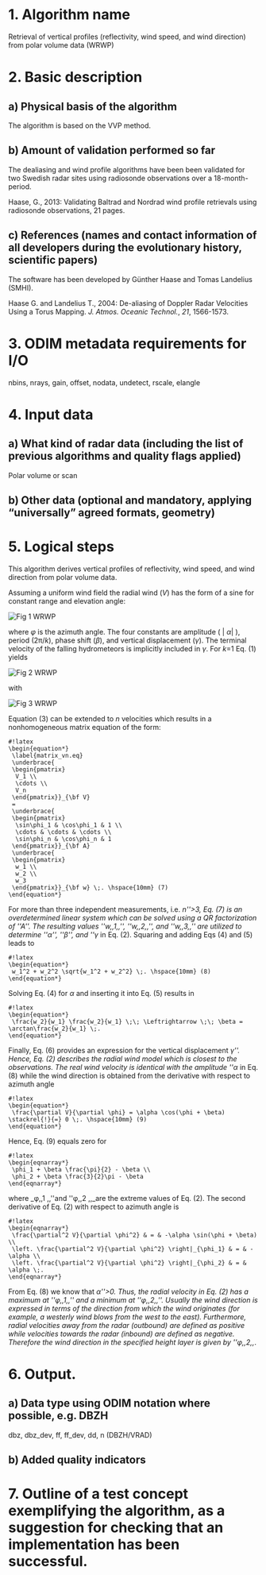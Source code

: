 # 1. Algorithm name
Retrieval of vertical profiles (reflectivity, wind speed, and wind direction) from polar volume data (WRWP)

# 2. Basic description
## a) Physical basis of the algorithm
The algorithm is based on the VVP method.

## b) Amount of validation performed so far
The dealiasing and wind profile algorithms have been been validated for two Swedish radar sites using radiosonde observations over a 18-month-period.

Haase, G., 2013: Validating Baltrad and Nordrad wind profile retrievals using radiosonde observations, 21 pages.

## c) References (names and contact information of all developers during the evolutionary history, scientific papers)
The software has been developed by Günther Haase and Tomas Landelius (SMHI).

Haase G. and Landelius T., 2004: De-aliasing of Doppler Radar Velocities Using a Torus Mapping. _J. Atmos. Oceanic Technol._, *21*, 1566-1573.

# 3. ODIM metadata requirements for I/O
nbins, nrays, gain, offset, nodata, undetect, rscale, elangle

# 4. Input data
## a) What kind of radar data (including the list of previous algorithms and quality flags applied)
Polar volume or scan 

## b) Other data (optional and mandatory, applying “universally” agreed formats, geometry)
# 5. Logical steps
This algorithm derives vertical profiles of reflectivity, wind speed, and wind direction from polar volume data.

Assuming a uniform wind field the radial wind (_V_) has the form of a sine for constant range and elevation angle:

![Fig 1 WRWP](/images/Fig_WRWP_formula_1.png)

<!--	
	#!latex
	\begin{equation*}
	 V (\phi) = \alpha \sin(k (\phi +\beta)) + \gamma \hspace{10mm} (1)
	\end{equation*}
-->	
	
where _φ_ is the azimuth angle. The four constants are amplitude ( &#124; _α_&#124;  ), period (2π/_k_), phase shift (_β_), and vertical displacement (_γ_). The terminal velocity of the falling hydrometeors is implicitly included in _γ_. For _k_=1 Eq. (1) yields

![Fig 2 WRWP](/images/Fig_WRWP_formula_2.png)

<!--	
	#!latex
	\begin{eqnarray*}
	 V (\phi) & = & \alpha \sin(\phi +\beta) + \gamma \hspace{10mm} (2) \\
	 & = & \alpha \cos\beta \sin\phi + \alpha \sin\beta \cos\phi + \gamma \\
	 & = & w_1 \sin\phi + w_2 \cos\phi + w_3 \\
	 & = & \begin{pmatrix} \sin\phi & \cos\phi & 1 \end{pmatrix} \begin{pmatrix} w_1 \\ w_2 \\ w_3 \end{pmatrix} \hspace{10mm} (3)
	\end{eqnarray*}
-->	
	
with

![Fig 3 WRWP](/images/Fig_WRWP_formula_3.png)

<!--	
	#!latex
	\begin{eqnarray*}
	 w_1 & = & \alpha \cos \beta \hspace{10mm} (4) \\
	 w_2 & = & \alpha \sin \beta \hspace{10mm} (5) \\
	 w_3 & = & \gamma \;. \hspace{10mm} (6)
	\end{eqnarray*}
-->	
	
Equation (3) can be extended to _n_ velocities which results in a nonhomogeneous matrix equation of the form:

	
	#!latex
	\begin{equation*}
	 \label{matrix_vn.eq}
	 \underbrace{
	 \begin{pmatrix} 
	  V_1 \\
	  \cdots \\
	  V_n
	 \end{pmatrix}}_{\bf V}
	 =
	 \underbrace{
	 \begin{pmatrix} 
	  \sin\phi_1 & \cos\phi_1 & 1 \\
	  \cdots & \cdots & \cdots \\
	  \sin\phi_n & \cos\phi_n & 1
	 \end{pmatrix}}_{\bf A}
	 \underbrace{
	 \begin{pmatrix}
	  w_1 \\
	  w_2 \\
	  w_3
	 \end{pmatrix}}_{\bf w} \;. \hspace{10mm} (7)
	\end{equation*}
	
For more than three independent measurements, i.e. _n''>3, Eq. (7) is an overdetermined linear system which can be solved using a QR factorization of ''A''. The resulting values ''w,,1,,'', ''w,,2,,'', and ''w,,3,,'' are utilized to determine ''α'', ''β'', and ''γ_ in Eq. (2). Squaring and adding Eqs (4) and (5) leads to

	
	#!latex
	\begin{equation*}
	 w_1^2 + w_2^2 \sqrt{w_1^2 + w_2^2} \;. \hspace{10mm} (8)
	\end{equation*}
	
Solving Eq. (4) for _α_ and inserting it into Eq. (5) results in

	
	#!latex
	\begin{equation*}
	 \frac{w_2}{w_1} \frac{w_2}{w_1} \;\; \Leftrightarrow \;\; \beta = \arctan\frac{w_2}{w_1} \;.
	\end{equation*}
	
Finally, Eq. (6) provides an expression for the vertical displacement _γ''. Hence, Eq. (2) describes the radial wind model which is closest to the observations. The real wind velocity is identical with the amplitude ''α_ in Eq. (8) while the wind direction is obtained from the derivative with respect to azimuth angle

	
	#!latex
	\begin{equation*}
	 \frac{\partial V}{\partial \phi} = \alpha \cos(\phi + \beta) \stackrel{!}{=} 0 \;. \hspace{10mm} (9)
	\end{equation*}
	
Hence, Eq. (9) equals zero for

	
	#!latex
	\begin{eqnarray*}
	 \phi_1 + \beta \frac{\pi}{2} - \beta \\
	 \phi_2 + \beta \frac{3}{2}\pi - \beta
	\end{eqnarray*}
	
where _φ,,1 ,,''and ''φ,,2 ,,_are the extreme values of Eq. (2). The second derivative of Eq. (2) with respect to azimuth angle is

	
	#!latex
	\begin{eqnarray*}
	 \frac{\partial^2 V}{\partial \phi^2} & = & -\alpha \sin(\phi + \beta) \\
	 \left. \frac{\partial^2 V}{\partial \phi^2} \right|_{\phi_1} & = & -\alpha \\
	 \left. \frac{\partial^2 V}{\partial \phi^2} \right|_{\phi_2} & = & \alpha \;.
	\end{eqnarray*}
	
From Eq. (8) we know that _α''>0. Thus, the radial velocity in Eq. (2) has a maximum at ''φ,,1,,'' and a minimum at ''φ,,2,,''. Usually the wind direction is expressed in terms of the direction from which the wind originates (for example, a westerly wind blows from the west to the east). Furthermore, radial velocities away from the radar (outbound) are defined as positive while velocities towards the radar (inbound) are defined as negative. Therefore the wind direction in the specified height layer is given by ''φ,,2,,_.

# 6. Output.
## a) Data type using ODIM notation where possible, e.g. DBZH
dbz, dbz_dev, ff, ff_dev, dd, n (DBZH/VRAD)

## b) Added quality indicators
# 7. Outline of a test concept exemplifying the algorithm, as a suggestion for checking that an implementation has been successful.
